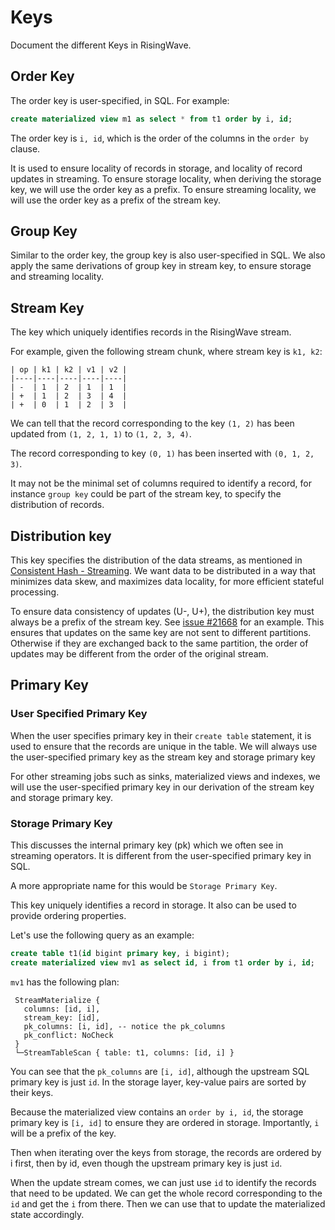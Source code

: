 # Keys

Document the different Keys in RisingWave.

## Order Key

The order key is user-specified, in SQL. For example:

```sql
create materialized view m1 as select * from t1 order by i, id;
```

The order key is `i, id`, which is the order of the columns in the `order by` clause.

It is used to ensure locality of records in storage, and locality of record updates in streaming.
To ensure storage locality, when deriving the storage key, we will use the order key as a prefix.
To ensure streaming locality, we will use the order key as a prefix of the stream key.

## Group Key

Similar to the order key, the group key is also user-specified in SQL.
We also apply the same derivations of group key in stream key, to ensure storage and streaming locality.

## Stream Key

The key which uniquely identifies records in the RisingWave stream.

For example, given the following stream chunk, where stream key is `k1, k2`:
```text
| op | k1 | k2 | v1 | v2 |
|----|----|----|----|----|
| -  | 1  | 2  | 1  | 1  |
| +  | 1  | 2  | 3  | 4  |
| +  | 0  | 1  | 2  | 3  |
```

We can tell that the record corresponding to the key `(1, 2)`
has been updated from `(1, 2, 1, 1)` to `(1, 2, 3, 4)`.

The record corresponding to key `(0, 1)` has been inserted with `(0, 1, 2, 3)`.

It may not be the minimal set of columns required to identify a record,
for instance `group key` could be part of the stream key, to specify the distribution of records.

## Distribution key

This key specifies the distribution of the data streams, as mentioned in [Consistent Hash - Streaming](../design/consistent-hash.md#streaming).
We want data to be distributed in a way that minimizes data skew,
and maximizes data locality, for more efficient stateful processing.

To ensure data consistency of updates (U-, U+),
the distribution key must always be a prefix of the stream key.
See [issue #21668](https://github.com/risingwavelabs/risingwave/issues/21668) for an example.
This ensures that updates on the same key are not sent to different partitions.
Otherwise if they are exchanged back to the same partition,
the order of updates may be different from the order of the original stream.

## Primary Key

### User Specified Primary Key

When the user specifies primary key in their `create table` statement,
it is used to ensure that the records are unique in the table.
We will always use the user-specified primary key as the stream key and storage primary key

For other streaming jobs such as sinks, materialized views and indexes,
we will use the user-specified primary key in our derivation of the stream key and storage primary key.

### Storage Primary Key

This discusses the internal primary key (pk) which we often see in streaming operators.
It is different from the user-specified primary key in SQL.

A more appropriate name for this would be `Storage Primary Key`.

This key uniquely identifies a record in storage.
It also can be used to provide ordering properties.

Let's use the following query as an example:

```sql
create table t1(id bigint primary key, i bigint);
create materialized view mv1 as select id, i from t1 order by i, id;
```

`mv1` has the following plan:
```text
 StreamMaterialize {
   columns: [id, i],
   stream_key: [id],
   pk_columns: [i, id], -- notice the pk_columns
   pk_conflict: NoCheck
 }
 └─StreamTableScan { table: t1, columns: [id, i] }
```

You can see that the `pk_columns` are `[i, id]`, although the upstream SQL primary key is just `id`.
In the storage layer, key-value pairs are sorted by their keys.

Because the materialized view contains an `order by i, id`,
the storage primary key is `[i, id]` to ensure they are ordered in storage.
Importantly, `i` will be a prefix of the key.

Then when iterating over the keys from storage,
the records are ordered by i first,
then by id, even though the upstream primary key is just `id`.

When the update stream comes, we can just use `id` to identify the records that need to be updated.
We can get the whole record corresponding to the `id` and get the `i` from there.
Then we can use that to update the materialized state accordingly.
